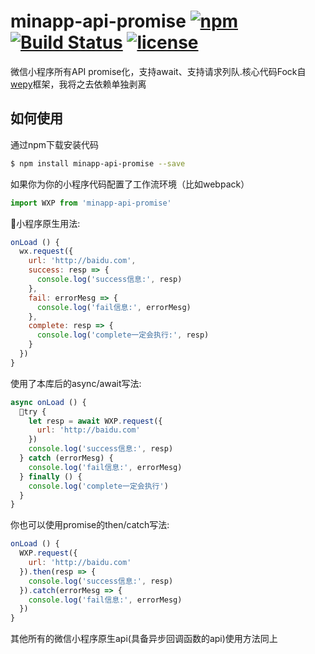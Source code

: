 # minapp-api-promise [![npm](https://img.shields.io/badge/npm-0.2.0-orange.svg)](https://www.npmjs.com/package/minapp-api-promise) [![Build Status](https://travis-ci.org/bigmeow/minapp-api-promise.svg?branch=master)](https://travis-ci.org/bigmeow/minapp-api-promise) [![license](https://img.shields.io/badge/license-MIT-blue.svg)](https://github.com/bigmeow/minapp-api-promise/blob/master/LICENSE)
微信小程序所有API promise化，支持await、支持请求列队.核心代码Fock自[wepy](https://github.com/Tencent/wepy)框架，我将之去依赖单独剥离


## 如何使用
通过npm下载安装代码
```bash
$ npm install minapp-api-promise --save
```

如果你为你的小程序代码配置了工作流环境（比如webpack）
```js
import WXP from 'minapp-api-promise'
```

小程序原生用法:
```js
onLoad () {
  wx.request({
    url: 'http://baidu.com',
    success: resp => {
      console.log('success信息:', resp)
    },
    fail: errorMesg => {
      console.log('fail信息:', errorMesg)
    },
    complete: resp => {
      console.log('complete一定会执行:', resp)
    }
  })
}
```

使用了本库后的async/await写法:
```js
async onLoad () {
  try {
    let resp = await WXP.request({
      url: 'http://baidu.com'
    })
    console.log('success信息:', resp)
  } catch (errorMesg) {
    console.log('fail信息:', errorMesg)
  } finally () {
    console.log('complete一定会执行')
  }
}
```

你也可以使用promise的then/catch写法:
```js
onLoad () {
  WXP.request({
    url: 'http://baidu.com'
  }).then(resp => {
    console.log('success信息:', resp)
  }).catch(errorMesg => {
    console.log('fail信息:', errorMesg)
  })
}
```

其他所有的微信小程序原生api(具备异步回调函数的api)使用方法同上